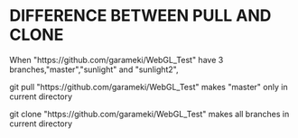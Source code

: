#  DIFFERENCE BETWEEN PULL AND CLONE

When "https://<span></span>github.com/garameki/WebGL_Test" have 3 branches,"master","sunlight" and "sunlight2",

git pull "https://<span></span>github.com/garameki/WebGL_Test" makes "master" only in current directory

git clone "https://<span></span>github.com/garameki/WebGL_Test" makes all branches in current directory

